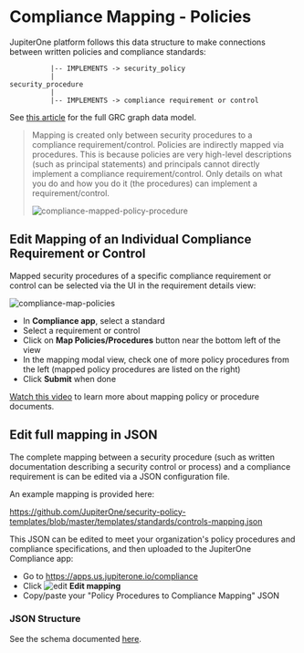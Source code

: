 # Compliance Mapping - Policies

JupiterOne platform follows this data structure to make connections between
written policies and compliance standards:

```text
          |-- IMPLEMENTS -> security_policy
          |
security_procedure
          |
          |-- IMPLEMENTS -> compliance requirement or control
```

See [this article](../../docs/data-model/org-grc.md) for the full GRC graph data model.

> Mapping is created only between security procedures to a compliance
requirement/control. Policies are indirectly mapped via procedures. This is
because policies are very high-level descriptions (such as principal statements)
and principals cannot directly implement a compliance requirement/control. Only
details on what you do and how you do it (the procedures) can implement a
requirement/control.
>
> ![compliance-mapped-policy-procedure](../../assets/compliance-mapped-policy-procedure.png)

## Edit Mapping of an Individual Compliance Requirement or Control

Mapped security procedures of a specific compliance requirement or control can
be selected via the UI in the requirement details view:

![compliance-map-policies](../../assets/compliance-map-policies.png)

- In **Compliance app**, select a standard
- Select a requirement or control
- Click on **Map Policies/Procedures** button near the bottom left of the view
- In the mapping modal view, check one of more policy procedures from the left
  (mapped policy procedures are listed on the right)
- Click **Submit** when done

[Watch this video](https://try.jupiterone.com/blog/how-to-map-grc-policies-and-procedures) to learn more about mapping policy or procedure documents.

## Edit full mapping in JSON

The complete mapping between a security procedure (such as written 
documentation describing a security control or process) and a compliance 
requirement is can be edited via a JSON configuration file.

An example mapping is provided here:

<https://github.com/JupiterOne/security-policy-templates/blob/master/templates/standards/controls-mapping.json>

This JSON can be edited to meet your organization's policy procedures and
compliance specifications, and then uploaded to the JupiterOne Compliance app:

- Go to https://apps.us.jupiterone.io/compliance
- Click ![edit](../../assets/icons/edit.png) **Edit mapping**
- Copy/paste your "Policy Procedures to Compliance Mapping" JSON

### JSON Structure

See the schema documented [here](../../docs/schemas/policies-compliance.md).

